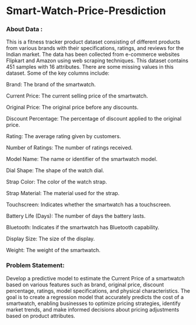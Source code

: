 # Smart-Watch-Price-Presdiction

### About Data :

This is a fitness tracker product dataset consisting of different products from various brands with their specifications, ratings, and reviews for the Indian market. The data has been collected from e-commerce websites Flipkart and Amazon using web scraping techniques. This dataset contains 451 samples with 16 attributes. There are some missing values in this dataset. Some of the key columns include:

Brand: The brand of the smartwatch.

Current Price: The current selling price of the smartwatch.

Original Price: The original price before any discounts.

Discount Percentage: The percentage of discount applied to the original price.

Rating: The average rating given by customers.

Number of Ratings: The number of ratings received.

Model Name: The name or identifier of the smartwatch model.

Dial Shape: The shape of the watch dial.

Strap Color: The color of the watch strap.

Strap Material: The material used for the strap.

Touchscreen: Indicates whether the smartwatch has a touchscreen.

Battery Life (Days): The number of days the battery lasts.

Bluetooth: Indicates if the smartwatch has Bluetooth capability.

Display Size: The size of the display.

Weight: The weight of the smartwatch.

### Problem Statement:

Develop a predictive model to estimate the Current Price of a smartwatch based on various features such as brand, original price, discount percentage, ratings, model specifications, and physical characteristics. The goal is to create a regression model that accurately predicts the cost of a smartwatch, enabling businesses to optimize pricing strategies, identify market trends, and make informed decisions about pricing adjustments based on product attributes.


